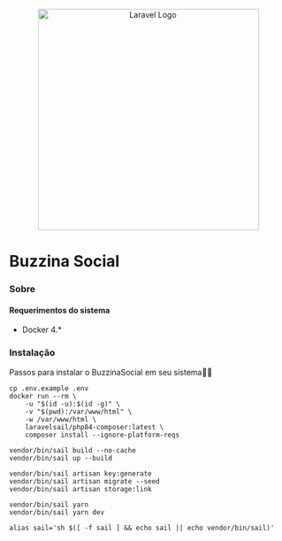 <p align="center"><a href="https://laravel.com" target="_blank"><img src="https://raw.githubusercontent.com/laravel/art/master/logo-lockup/5%20SVG/2%20CMYK/1%20Full%20Color/laravel-logolockup-cmyk-red.svg" width="400" alt="Laravel Logo"></a></p>

# Buzzina Social

### Sobre

#### Requerimentos do sistema

- Docker 4.*

### Instalação

Passos para instalar o BuzzinaSocial em seu sistema🧑‍💻

```shell
cp .env.example .env
docker run --rm \
    -u "$(id -u):$(id -g)" \
    -v "$(pwd):/var/www/html" \
    -w /var/www/html \
    laravelsail/php84-composer:latest \
    composer install --ignore-platform-reqs
```

```shell
vendor/bin/sail build --no-cache
vendor/bin/sail up --build
```

```shell
vendor/bin/sail artisan key:generate
vendor/bin/sail artisan migrate --seed
vendor/bin/sail artisan storage:link
```

```shell
vendor/bin/sail yarn
vendor/bin/sail yarn dev
```

```shell
alias sail='sh $([ -f sail ] && echo sail || echo vendor/bin/sail)'
```
